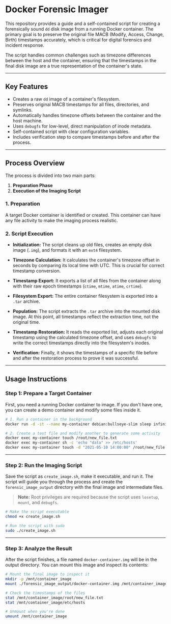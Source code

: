 # Docker Forensic Imager

This repository provides a guide and a self-contained script for creating a forensically sound `dd` disk image from a running Docker container. The primary goal is to preserve the original file MACB (Modify, Access, Change, Birth) timestamps accurately, which is critical for digital forensics and incident response.

The script handles common challenges such as timezone differences between the host and the container, ensuring that the timestamps in the final disk image are a true representation of the container's state.

---

## Key Features

* Creates a raw `dd` image of a container's filesystem.
* Preserves original MACB timestamps for all files, directories, and symlinks.
* Automatically handles timezone offsets between the container and the host machine.
* Uses `debugfs` for low-level, direct manipulation of inode metadata.
* Self-contained script with clear configuration variables.
* Includes verification step to compare timestamps before and after the process.

---

## Process Overview

The process is divided into two main parts:

1. **Preparation Phase**
2. **Execution of the Imaging Script**

### 1. Preparation

A target Docker container is identified or created. This container can have any file activity to make the imaging process realistic.

### 2. Script Execution

* **Initialization:**
  The script cleans up old files, creates an empty disk image (`.img`), and formats it with an `ext4` filesystem.

* **Timezone Calculation:**
  It calculates the container's timezone offset in seconds by comparing its local time with UTC. This is crucial for correct timestamp conversion.

* **Timestamp Export:**
  It exports a list of all files from the container along with their raw epoch timestamps (`ctime`, `mtime`, `atime`, `crtime`).

* **Filesystem Export:**
  The entire container filesystem is exported into a `.tar` archive.

* **Population:**
  The script extracts the `.tar` archive into the mounted disk image. At this point, all timestamps reflect the extraction time, not the original time.

* **Timestamp Restoration:**
  It reads the exported list, adjusts each original timestamp using the calculated timezone offset, and uses `debugfs` to write the correct timestamps directly into the filesystem's inodes.

* **Verification:**
  Finally, it shows the timestamps of a specific file before and after the restoration process to prove it was successful.

---

## Usage Instructions

### Step 1: Prepare a Target Container

First, you need a running Docker container to image. If you don't have one, you can create a demo container and modify some files inside it.

```bash
# 1. Run a container in the background
docker run -d -it --name my-container debian:bullseye-slim sleep infinity

# 2. Create a test file and modify another to generate some activity
docker exec my-container touch /root/new_file.txt
docker exec my-container sh -c 'echo "data" >> /etc/hosts'
docker exec my-container touch -d "2021-05-10 14:00:00" /root/new_file.txt # Backdate a file
```

---

### Step 2: Run the Imaging Script

Save the script as `create_image.sh`, make it executable, and run it. The script will guide you through the process and create the `forensic_image_output` directory with the final image and intermediate files.

> **Note:** Root privileges are required because the script uses `losetup`, `mount`, and `debugfs`.

```bash
# Make the script executable
chmod +x create_image.sh

# Run the script with sudo
sudo ./create_image.sh
```

---

### Step 3: Analyze the Result

After the script finishes, a file named `docker-container.img` will be in the output directory. You can mount this image and inspect its contents:

```bash
# Mount the final image to inspect it
mkdir -p /mnt/container_image
mount ./forensic_image_output/docker-container.img /mnt/container_image

# Check the timestamps of the files
stat /mnt/container_image/root/new_file.txt
stat /mnt/container_image/etc/hosts

# Unmount when you're done
umount /mnt/container_image
```

